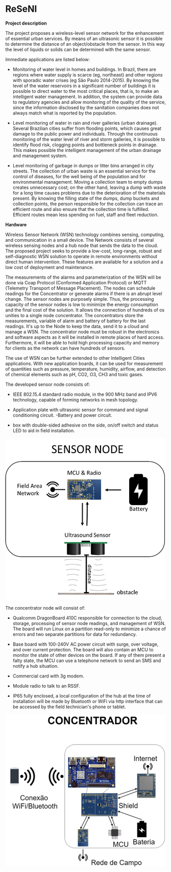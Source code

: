 # ReSeNI

**Project description**

The project proposes a wireless-level sensor network for the enhancement of essential urban services.
By means of an ultrasonic sensor it is possible to determine the distance of an object/obstacle from the sensor.
In this way the level of liquids or solids can be determined with the same sensor.

Immediate applications are listed below:

- Monitoring of water level in homes and buildings.
In Brazil, there are regions where water supply is scarce (eg, northeast) and other regions with sporadic water crises (eg São Paulo 2014-2015).
By knowing the level of the water reservoirs in a significant number of buildings it is possible to direct water to the most critical places, that is, to make an intelligent water management.
In addition, the system can provide data to regulatory agencies and allow monitoring of the quality of the service, since the information disclosed by the sanitation companies does not always match what is reported by the population.

- Level monitoring of water in rain and river galleries (urban drainage).
Several Brazilian cities suffer from flooding points, which causes great damage to the public power and individuals.
Through the continuous monitoring of the water level of river and storm galleries, it is possible to identify flood risk, clogging points and bottleneck points in drainage.
This makes possible the intelligent management of the urban drainage and management system.

- Level monitoring of garbage in dumps or litter bins arranged in city streets.
The collection of urban waste is an essential service for the control of diseases, for the well being of the population and for environmental management.
Moving a collection team to empty dumps creates unnecessary cost; on the other hand, leaving a dump with waste for a long time causes problems due to the deterioration of the materials present.
By knowing the filling state of the dumps, dump buckets and collection points, the person responsible for the collection can trace an efficient route and also ensure that the collection time is fulfilled.
Efficient routes mean less spending on fuel, staff and fleet reduction.



**Hardware**

Wireless Sensor Network (WSN) technology combines sensing, computing, and communication in a small device.
The Network consists of several wireless sensing nodes and a hub node that sends the data to the cloud.
The proposed project seeks to provide a low-cost, long-range, robust and self-diagnostic WSN solution to operate in remote environments without direct human intervention.
These features are available for a solution and a low cost of deployment and maintenance.

The measurements of the alarms and parameterization of the WSN will be done via Coap Protocol (Conformed Application Protocol) or MQTT (Telemetry Transport of Message Placement).
The nodes can schedule readings for the Concentrator or generate alarms if there is an abrupt level change.
The sensor nodes are purposely simple. Thus, the processing capacity of the sensor nodes is low to minimize the energy consumption and the final cost of the solution. It allows the connection of hundreds of os unities to a single node concentrator.
The concentrators store the measurements, variable of alarm and battery of battery for the last readings.
It's up to the Node to keep the data, send it to a cloud and manage a WSN.
The concentrator node must be robust in the electronics and software aspects as it will be installed in remote places of hard access. Furthermore, it will be able to hold high processing capacity and memory for clients as the network can have hundreds of sensors.

The use of WSN can be further extended to other Intelligent Cities applications. With new application boards, it can be used for measurement of quantities such as pressure, temperature, humidity, airflow, and detection of chemical elements such as pH, CO2, O3, CH3 and toxic gases.

The developed sensor node consists of:

- IEEE 802.15.4 standard radio module, in the 900 MHz band and IPV6 technology, capable of forming networks in mesh topology.

- Application plate with ultrasonic sensor for command and signal conditioning circuit.
-Battery and power circuit.

- box with double-sided adhesive on the side, on/off switch and status LED to aid in field installation.


<img style=" display:inline" src="Ilustrations/Sensor_node.png" width="500" alt=""/>

The concentrator node will consist of:

- Qualcomm DragonBoard 410C responsible for connection to the cloud, storage, processing of sensor node readings, and management of WSN.
The board will run Linux on a partition read-only to minimize a chance of errors and two separate partitions for data for redundancy.

- Base board with 100-240V AC power circuit with surge, over voltage, and over current protection. The board will also contain an MCU to monitor the state of other devices on the board.
If any of them present a falty state, the MCU can use a telephone network to send an SMS and notify a hub situation.

- Commercial card with 3g modem.

- Module radio to talk to an RSSF.

- IP65 fully enclosed, a local configuration of the hub at the time of installation will be made by Bluetooth or WiFi via http interface that can be accessed by the field technician's phone or tablet.

<img style=" display:inline" src="Ilustrations/Concentrator_04.png" width="500" alt=""/>
